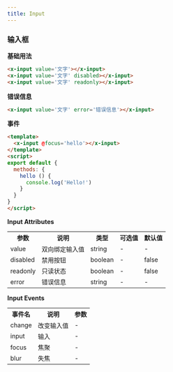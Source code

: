 ```yaml
---
title: Input
---
```

### 输入框
**基础用法**


<ClientOnly>
  <input-demo-1></input-demo-1>
</ClientOnly>

``` html
<x-input value='文字'></x-input>
<x-input value='文字' disabled></x-input>
<x-input value='文字' readonly></x-input>
```

**错误信息**


<ClientOnly>
  <input-demo-2></input-demo-2>
</ClientOnly>

``` html
<x-input value='文字' error='错误信息'></x-input>
```

**事件**


<ClientOnly>
  <input-demo-3></input-demo-3>
</ClientOnly>

``` html js
<template>
  <x-input @focus='hello'></x-input>
</template>
<script>
export default {
  methods: {
    hello () {
      console.log('Hello!')
    }
  }
}
</script>
```
**Input Attributes**
<table style="font-size:14px">
  <tr> <th>参数</th> <th>说明</th> <th>类型</th> <th>可选值</th> <th>默认值</th> </tr>
  <tr> <td>value</td> <td>双向绑定输入值</td> <td>string</td> <td>-</td> <td>-</td> </tr>
  <tr> <td>disabled</td> <td>禁用按钮</td> <td>boolean</td> <td>-</td> <td>false</td> </tr>
  <tr> <td>readonly</td> <td>只读状态</td> <td>boolean</td> <td>-</td> <td>false</td> </tr>
  <tr> <td>error</td> <td>错误信息</td> <td>string</td> <td>-</td> <td>-</td> </tr>
</table>

**Input Events**
<table style="font-size:14px">
  <tr> <th>事件名</th> <th>说明</th> <th>参数</th> </tr>
  <tr> <td>change</td> <td>改变输入值</td> <td>-</td> </tr>
  <tr> <td>input</td> <td>输入</td> <td>-</td> </tr>
  <tr> <td>focus</td> <td>焦聚</td> <td>-</td> </tr>
  <tr> <td>blur</td> <td>失焦</td> <td>-</td> </tr>
</table>